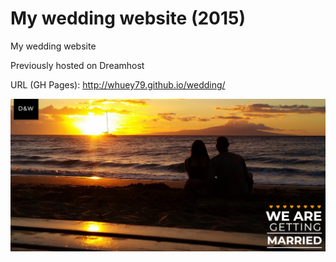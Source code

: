 My wedding website (2015)
=======

My wedding website

Previously hosted on Dreamhost

URL (GH Pages): http://whuey79.github.io/wedding/

![Screenshot](/images/website_screenshot.png)
